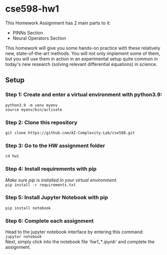 # cse598-hw1

This Homework Assignment has 2 main parts to it: 
- PINNs Section
- Neural Operators Section

This homework will give you some hands-on practice with these relatively new, state-of-the-art methods. You will not only implement some of them, but you will use them in action in an experimental setup quite common in today's new research (solving relevant differential equations) in science. 

## Setup
### Step 1: Create and enter a virtual environment with python3.9:
`python3.9 -m venv myenv`\
`source myenv/bin/activate`

### Step 2: Clone this repository
`git clone https://github.com/AI-Complexity-Lab/cse598.git`

### Step 3: Go to the HW assignment folder
`cd hw1`

### Step 4: Install requirements with pip
*Make sure pip is installed in your virtual environment.*\
`pip install -r requirements.txt`

### Step 5: Install Jupyter Notebook with pip
`pip install notebook`

### Step 6: Complete each assignment
Head to the jupyter notebook interface by entering this command:\
`jupyter notebook`\
Next, simply click into the notebook file *'hw1_***.ipynb'* and complete the assignment.
